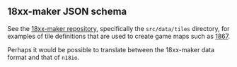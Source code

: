 ## 18xx-maker JSON schema

See the [18xx-maker repository](https://github.com/18xx-maker/18xx-maker/), specifically the `src/data/tiles` directory, for examples of tile definitions that are used to create game maps such as [1867](https://www.18xx-maker.com/games/1867/map).

Perhaps it would be possible to translate between the 18xx-maker data format and that of `n18io`.

